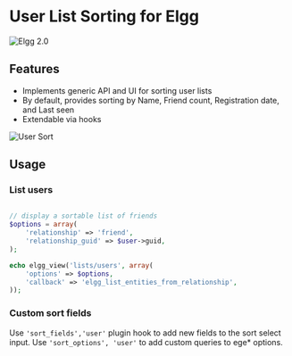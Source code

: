 User List Sorting for Elgg
==========================
![Elgg 2.0](https://img.shields.io/badge/Elgg-2.0.x-orange.svg?style=flat-square)

## Features

 * Implements generic API and UI for sorting user lists
 * By default, provides sorting by Name, Friend count, Registration date, and Last seen
 * Extendable via hooks

![User Sort](https://raw.github.com/hypeJunction/Elgg-user_sort/master/screenshots/members.png "User Search and Sort Interface")

## Usage


### List users

```php

// display a sortable list of friends
$options = array(
	'relationship' => 'friend',
	'relationship_guid' => $user->guid,
);

echo elgg_view('lists/users', array(
	'options' => $options,
	'callback' => 'elgg_list_entities_from_relationship',
));
```

### Custom sort fields

Use `'sort_fields','user'` plugin hook to add new fields to the sort select input.
Use `'sort_options', 'user'` to add custom queries to ege* options.